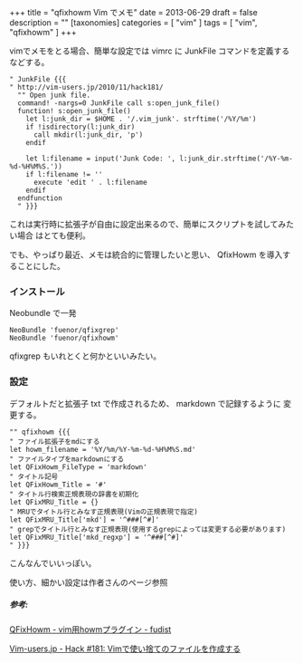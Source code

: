 +++
title = "qfixhowm Vim でメモ"
date = 2013-06-29
draft = false
description = ""
[taxonomies]
categories = [ "vim" ]
tags = [ "vim", "qfixhowm" ]
+++

vimでメモをとる場合、簡単な設定では vimrc に JunkFile
コマンドを定義するなどする。

```vim
" JunkFile {{{
" http://vim-users.jp/2010/11/hack181/
  "" Open junk file.
  command! -nargs=0 JunkFile call s:open_junk_file()
  function! s:open_junk_file()
    let l:junk_dir = $HOME . '/.vim_junk'. strftime('/%Y/%m')
    if !isdirectory(l:junk_dir)
      call mkdir(l:junk_dir, 'p')
    endif

    let l:filename = input('Junk Code: ', l:junk_dir.strftime('/%Y-%m-%d-%H%M%S.'))
    if l:filename != ''
      execute 'edit ' . l:filename
    endif
  endfunction
  " }}}
```

これは実行時に拡張子が自由に設定出来るので、簡単にスクリプトを試してみたい場合
はとても便利。

でも、やっぱり最近、メモは統合的に管理したいと思い、 QfixHowm
を導入することにした。

### インストール

Neobundle で一発

```vim
NeoBundle 'fuenor/qfixgrep'
NeoBundle 'fuenor/qfixhowm'
```

qfixgrep もいれとくと何かといいみたい。

### 設定

デフォルトだと拡張子 txt で作成されるため、 markdown
で記録するように 変更する。

```vim
"" qfixhowm {{{
" ファイル拡張子をmdにする
let howm_filename = '%Y/%m/%Y-%m-%d-%H%M%S.md'
" ファイルタイプをmarkdownにする
let QFixHowm_FileType = 'markdown'
" タイトル記号
let QFixHowm_Title = '#'
" タイトル行検索正規表現の辞書を初期化
let QFixMRU_Title = {}
" MRUでタイトル行とみなす正規表現(Vimの正規表現で指定)
let QFixMRU_Title['mkd'] = '^###[^#]'
" grepでタイトル行とみなす正規表現(使用するgrepによっては変更する必要があります)
let QFixMRU_Title['mkd_regxp'] = '^###[^#]'
" }}}
```

こんなんでいいっぽい。

使い方、細かい設定は作者さんのページ参照

##### 参考:

[QFixHowm - vim用howmプラグイン - fudist](https://sites.google.com/site/fudist/Home/qfixhowm)

[Vim-users.jp - Hack \#181: Vimで使い捨てのファイルを作成する](http://vim-users.jp/2010/11/hack181/)

